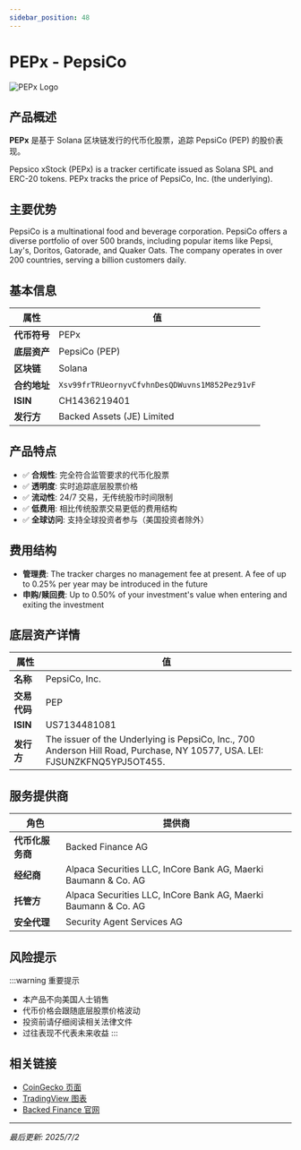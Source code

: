 ```yaml
---
sidebar_position: 48
---
```


# PEPx - PepsiCo

![PEPx Logo](/img/tokens/PEPx.svg)

## 产品概述

**PEPx** 是基于 Solana 区块链发行的代币化股票，追踪 PepsiCo (PEP) 的股价表现。

Pepsico xStock (PEPx) is a tracker certificate issued as Solana SPL and ERC-20 tokens. PEPx tracks the price of PepsiCo, Inc. (the underlying).

## 主要优势

PepsiCo is a multinational food and beverage corporation. PepsiCo offers a diverse portfolio of over 500 brands, including popular items like Pepsi, Lay's, Doritos, Gatorade, and Quaker Oats. The company operates in over 200 countries, serving a billion customers daily.


## 基本信息

| 属性 | 值 |
|------|----|
| **代币符号** | PEPx |
| **底层资产** | PepsiCo (PEP) |
| **区块链** | Solana |
| **合约地址** | `Xsv99frTRUeornyvCfvhnDesQDWuvns1M852Pez91vF` |
| **ISIN** | CH1436219401 |
| **发行方** | Backed Assets (JE) Limited |

## 产品特点

- ✅ **合规性**: 完全符合监管要求的代币化股票
- ✅ **透明度**: 实时追踪底层股票价格
- ✅ **流动性**: 24/7 交易，无传统股市时间限制
- ✅ **低费用**: 相比传统股票交易更低的费用结构
- ✅ **全球访问**: 支持全球投资者参与（美国投资者除外）

## 费用结构

- **管理费**: The tracker charges no management fee at present. A fee of up to 0.25% per year may be introduced in the future
- **申购/赎回费**: Up to 0.50% of your investment's value when entering and exiting the investment

## 底层资产详情

| 属性 | 值 |
|------|----|
| **名称** | PepsiCo, Inc. |
| **交易代码** | PEP |
| **ISIN** | US7134481081 |
| **发行方** | The issuer of the Underlying is PepsiCo, Inc., 700 Anderson Hill Road, Purchase, NY 10577, USA. LEI: FJSUNZKFNQ5YPJ5OT455. |

## 服务提供商

| 角色 | 提供商 |
|------|----|
| **代币化服务商** | Backed Finance AG |
| **经纪商** | Alpaca Securities LLC, InCore Bank AG, Maerki Baumann & Co. AG |
| **托管方** | Alpaca Securities LLC, InCore Bank AG, Maerki Baumann & Co. AG |
| **安全代理** | Security Agent Services AG |

## 风险提示

:::warning 重要提示
- 本产品不向美国人士销售
- 代币价格会跟随底层股票价格波动
- 投资前请仔细阅读相关法律文件
- 过往表现不代表未来收益
:::

## 相关链接

- [CoinGecko 页面](https://www.coingecko.com/)
- [TradingView 图表](https://www.tradingview.com/)
- [Backed Finance 官网](https://backed.fi/)

---

*最后更新: 2025/7/2*
